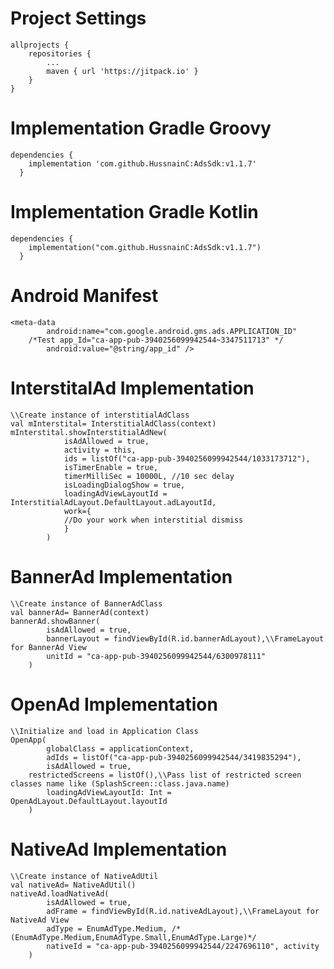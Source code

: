 # Project Settings
	allprojects {
		repositories {
			...
			maven { url 'https://jitpack.io' }
		}
	} 
# Implementation Gradle Groovy
    dependencies {
		implementation 'com.github.HussnainC:AdsSdk:v1.1.7'
	  }

# Implementation Gradle Kotlin
    dependencies {
		implementation("com.github.HussnainC:AdsSdk:v1.1.7")
	  }

# Android Manifest
	<meta-data
            android:name="com.google.android.gms.ads.APPLICATION_ID"
	    /*Test app_Id="ca-app-pub-3940256099942544~3347511713" */
            android:value="@string/app_id" />

# InterstitalAd Implementation
    \\Create instance of interstitialAdClass
    val mInterstital= InterstitialAdClass(context)
    mInterstital.showInterstitialAdNew(
                isAdAllowed = true,
                activity = this,
                ids = listOf("ca-app-pub-3940256099942544/1033173712"),
                isTimerEnable = true,
                timerMilliSec = 10000L, //10 sec delay
                isLoadingDialogShow = true,
                loadingAdViewLayoutId = InterstitialAdLayout.DefaultLayout.adLayoutId,
                work={
                //Do your work when interstitial dismiss
                }
            )

# BannerAd Implementation
    \\Create instance of BannerAdClass
    val bannerAd= BannerAd(context)
    bannerAd.showBanner(
            isAdAllowed = true,
            bannerLayout = findViewById(R.id.bannerAdLayout),\\FrameLayout for BannerAd View
            unitId = "ca-app-pub-3940256099942544/6300978111"
        )

 # OpenAd Implementation
    \\Initialize and load in Application Class 
    OpenApp(
            globalClass = applicationContext,
            adIds = listOf("ca-app-pub-3940256099942544/3419835294"),
            isAdAllowed = true,
	    restrictedScreens = listOf(),\\Pass list of restricted screen classes name like (SplashScreen::class.java.name)
            loadingAdViewLayoutId: Int = OpenAdLayout.DefaultLayout.layoutId
        )

  # NativeAd Implementation
    \\Create instance of NativeAdUtil
    val nativeAd= NativeAdUtil()
    nativeAd.loadNativeAd(
            isAdAllowed = true,
            adFrame = findViewById(R.id.nativeAdLayout),\\FrameLayout for NativeAd View
            adType = EnumAdType.Medium, /*(EnumAdType.Medium,EnumAdType.Small,EnumAdType.Large)*/
            nativeId = "ca-app-pub-3940256099942544/2247696110", activity
        )
